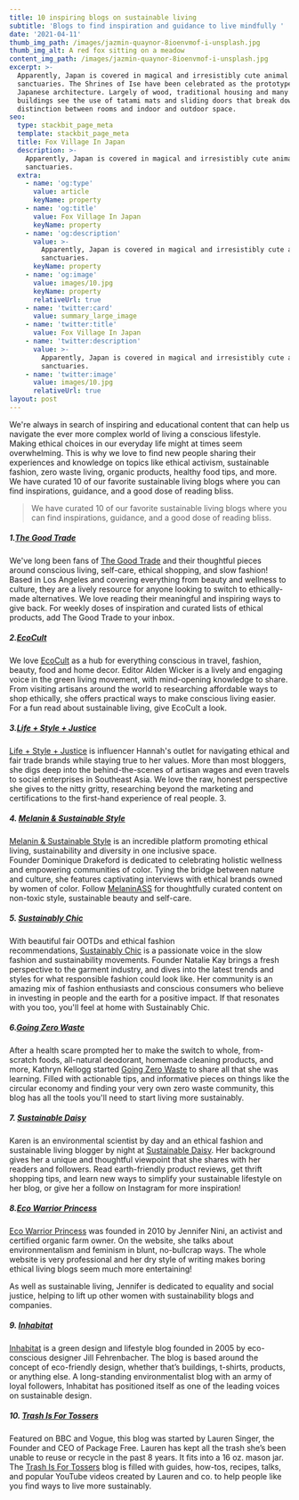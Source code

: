 ```yaml
---
title: 10 inspiring blogs on sustainable living
subtitle: 'Blogs to find inspiration and guidance to live mindfully '
date: '2021-04-11'
thumb_img_path: /images/jazmin-quaynor-8ioenvmof-i-unsplash.jpg
thumb_img_alt: A red fox sitting on a meadow
content_img_path: /images/jazmin-quaynor-8ioenvmof-i-unsplash.jpg
excerpt: >-
  Apparently, Japan is covered in magical and irresistibly cute animal
  sanctuaries. The Shrines of Ise have been celebrated as the prototype of
  Japanese architecture. Largely of wood, traditional housing and many temple
  buildings see the use of tatami mats and sliding doors that break down the
  distinction between rooms and indoor and outdoor space.
seo:
  type: stackbit_page_meta
  template: stackbit_page_meta
  title: Fox Village In Japan
  description: >-
    Apparently, Japan is covered in magical and irresistibly cute animal
    sanctuaries.
  extra:
    - name: 'og:type'
      value: article
      keyName: property
    - name: 'og:title'
      value: Fox Village In Japan
      keyName: property
    - name: 'og:description'
      value: >-
        Apparently, Japan is covered in magical and irresistibly cute animal
        sanctuaries.
      keyName: property
    - name: 'og:image'
      value: images/10.jpg
      keyName: property
      relativeUrl: true
    - name: 'twitter:card'
      value: summary_large_image
    - name: 'twitter:title'
      value: Fox Village In Japan
    - name: 'twitter:description'
      value: >-
        Apparently, Japan is covered in magical and irresistibly cute animal
        sanctuaries.
    - name: 'twitter:image'
      value: images/10.jpg
      relativeUrl: true
layout: post
---
```

We're always in search of inspiring and educational content that can help us navigate the ever more complex world of living a conscious lifestyle. Making ethical choices in our everyday life might at times seem overwhelming. This is why we love to find new people sharing their experiences and knowledge on topics like ethical activism, sustainable fashion, zero waste living, organic products, healthy food tips, and more. We have curated 10 of our favorite sustainable living blogs where you can find inspirations, guidance, and a good dose of reading bliss.

> We have curated 10 of our favorite sustainable living blogs where you can find inspirations, guidance, and a good dose of reading bliss.

##### 1.[The Good Trade](https://www.thegoodtrade.com/)

We've long been fans of [The Good Trade](https://www.thegoodtrade.com/) and their thoughtful pieces around conscious living, self-care, ethical shopping, and slow fashion! Based in Los Angeles and covering everything from beauty and wellness to culture, they are a lively resource for anyone looking to switch to ethically-made alternatives. We love reading their meaningful and inspiring ways to give back. For weekly doses of inspiration and curated lists of ethical products, add The Good Trade to your inbox.

##### 2.[EcoCult](https://ecocult.com/)

We love [EcoCult](https://ecocult.com/) as a hub for everything conscious in travel, fashion, beauty, food and home decor. Editor Alden Wicker is a lively and engaging voice in the green living movement, with mind-opening knowledge to share. From visiting artisans around the world to researching affordable ways to shop ethically, she offers practical ways to make conscious living easier. For a fun read about sustainable living, give EcoCult a look.

##### 3.[Life + Style + Justice](http://www.lifestylejustice.com/) 

[Life + Style + Justice](http://www.lifestylejustice.com/) is influencer Hannah's outlet for navigating ethical and fair trade brands while staying true to her values. More than most bloggers, she digs deep into the behind-the-scenes of artisan wages and even travels to social enterprises in Southeast Asia. We love the raw, honest perspective she gives to the nitty gritty, researching beyond the marketing and certifications to the first-hand experience of real people. 3. 

##### 4. [Melanin & Sustainable Style](https://melaninass.com/) 

[Melanin & Sustainable Style](https://melaninass.com/) is an incredible platform promoting ethical living, sustainability and diversity in one inclusive space. Founder Dominique Drakeford is dedicated to celebrating holistic wellness and empowering communities of color. Tying the bridge between nature and culture, she features captivating interviews with ethical brands owned by women of color. Follow [MelaninASS](https://melaninass.com/) for thoughtfully curated content on non-toxic style, sustainable beauty and self-care.

##### 5. [Sustainably Chic](https://www.sustainably-chic.com/)  

With beautiful fair OOTDs and ethical fashion recommendations, [Sustainably Chic](https://www.sustainably-chic.com/) is a passionate voice in the slow fashion and sustainability movements. Founder Natalie Kay brings a fresh perspective to the garment industry, and dives into the latest trends and styles for what responsible fashion could look like. Her community is an amazing mix of fashion enthusiasts and conscious consumers who believe in investing in people and the earth for a positive impact. If that resonates with you too, you'll feel at home with Sustainably Chic. 

##### 6.[Going Zero Waste](https://www.goingzerowaste.com/) 

After a health scare prompted her to make the switch to whole, from-scratch foods, all-natural deodorant, homemade cleaning products, and more, Kathryn Kellogg started [Going Zero Waste](https://www.goingzerowaste.com/) to share all that she was learning. Filled with actionable tips, and informative pieces on things like the circular economy and finding your very own zero waste community, this blog has all the tools you'll need to start living more sustainably.

##### 7. [Sustainable Daisy](https://sustainabledaisy.com/)

Karen is an environmental scientist by day and an ethical fashion and sustainable living blogger by night at [Sustainable Daisy](https://sustainabledaisy.com/). Her background gives her a unique and thoughtful viewpoint that she shares with her readers and followers. Read earth-friendly product reviews, get thrift shopping tips, and learn new ways to simplify your sustainable lifestyle on her blog, or give her a follow on Instagram for more inspiration!

##### 8.[Eco Warrior Princess](https://ecowarriorprincess.net/) 

[Eco Warrior Princess](https://ecowarriorprincess.net/) was founded in 2010 by Jennifer Nini, an activist and certified organic farm owner. On the website, she talks about environmentalism and feminism in blunt, no-bullcrap ways. The whole website is very professional and her dry style of writing makes boring ethical living blogs seem much more entertaining!

As well as sustainable living, Jennifer is dedicated to equality and social justice, helping to lift up other women with sustainability blogs and companies.

##### 9. [Inhabitat](https://inhabitat.com/) 

[Inhabitat](https://inhabitat.com/) is a green design and lifestyle blog founded in 2005 by eco-conscious designer Jill Fehrenbacher. The blog is based around the concept of eco-friendly design, whether that’s buildings, t-shirts, products, or anything else. A long-standing environmentalist blog with an army of loyal followers, Inhabitat has positioned itself as one of the leading voices on sustainable design.

##### 10. [Trash Is For Tossers](https://trashisfortossers.com/features/) 

Featured on BBC and Vogue, this blog was started by Lauren Singer, the Founder and CEO of Package Free. Lauren has kept all the trash she’s been unable to reuse or recycle in the past 8 years. It fits into a 16 oz. mason jar. The [Trash Is For Tossers](https://trashisfortossers.com/features/) blog is filled with guides, how-tos, recipes, talks, and popular YouTube videos created by Lauren and co. to help people like you find ways to live more sustainably.

>
